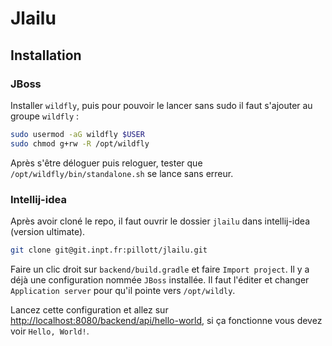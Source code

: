 # Jlailu

## Installation

### JBoss

Installer `wildfly`, puis pour pouvoir le lancer sans sudo il faut s'ajouter au groupe `wildfly` :
```bash
sudo usermod -aG wildfly $USER
sudo chmod g+rw -R /opt/wildfly
```

Après s'être déloguer puis reloguer, tester que `/opt/wildfly/bin/standalone.sh` se lance sans erreur.

### Intellij-idea

Après avoir cloné le repo, il faut ouvrir le dossier `jlailu` dans intellij-idea (version ultimate).
```bash
git clone git@git.inpt.fr:pillott/jlailu.git
```
Faire un clic droit sur `backend/build.gradle` et faire `Import project`.
Il y a déjà une configuration nommée `JBoss` installée. Il faut l'éditer et changer `Application server` pour qu'il pointe
vers `/opt/wildly`.

Lancez cette configuration et allez sur [http://localhost:8080/backend/api/hello-world](http://localhost:8080/backend/api/hello-world),
si ça fonctionne vous devez voir `Hello, World!`.

